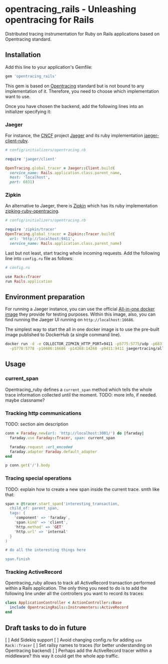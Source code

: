 # opentracing_rails - Unleashing opentracing for Rails

Distributed tracing instrumentation for Ruby on Rails applications based on Opentracing standard.

## Installation

Add this line to your application's Gemfile:

```ruby
gem 'opentracing_rails'
```

This gem is based on [Opentracing](https://github.com/opentracing/opentracing-ruby/) standard but is not bound to any implementation of it.
Therefore, you need to choose which implementation want to use.

Once you have chosen the backend, add the following lines into an initializer specifying it:

### Jaeger

For instance, the [CNCF](https://www.cncf.io) project [Jaeger](https://github.com/jaegertracing/jaeger) and its ruby implementation [jaeger-client-ruby](https://github.com/salemove/jaeger-client-ruby).

```ruby
# config/initializers/opentracing.rb

require 'jaeger/client'

OpenTracing.global_tracer = Jaeger::Client.build(
  service_name: Rails.application.class.parent_name,
  host: 'localhost',
  port: 6831)
```

### Zipkin
An alternative to Jaeger, there is [Zipkin](https://zipkin.io/) which has its ruby implementation [zipking-ruby-opentracing](https://github.com/salemove/zipkin-ruby-opentracing).

```ruby
# config/initializers/opentracing.rb

require 'zipkin/tracer'
OpenTracing.global_tracer = Zipkin::Tracer.build(
  url: 'http://localhost:9411',
  service_name: Rails.application.class.parent_name)

```

Last but not least, start tracing whole incoming requests.
Add the following line into `config.ru` file as follows:

```ruby
# config.ru

use Rack::Tracer
run Rails.application
```

## Environment preparation

For running a Jaeger instance, you can use the official [All-in-one docker image](http://jaeger.readthedocs.io/en/latest/getting_started/#all-in-one-docker-image)
they provide for testing purposes. Within this image, also, you can find running the Jaeger UI running on `http://localhost:16686`.

The simplest way to start the all in one docker image is to use the pre-built image published to DockerHub (a single command line).
```bash
docker run -d -e COLLECTOR_ZIPKIN_HTTP_PORT=9411 -p5775:5775/udp -p6831:6831/udp -p6832:6832/udp \
  -p5778:5778 -p16686:16686 -p14268:14268 -p9411:9411 jaegertracing/all-in-one:latest
```


## Usage

### current_span

Opentracing_ruby defines a `current_span` method which tells the whole trace information collected until the moment.
TODO: more info, if needed. maybe classname?

### Tracking http communications

TODO: section aim description

```ruby
conn = Faraday.new(url: 'http://localhost:3001/') do |faraday|
  faraday.use Faraday::Tracer, span: current_span

  faraday.request :url_encoded
  faraday.adapter Faraday.default_adapter
end

p conn.get('/').body
```

### Tracing special operations

TODO: explain how to create a new span inside the current trace.
smth like that:

```ruby
span = @tracer.start_span('interesting_transaction,
  child_of: parent_span,
  tags: {
    'component' => 'faraday',
    'span.kind' => 'client',
    'http.method' => 'GET'
    'http.url' => 'internal'
  }
)

# do all the interesting things here

span.finish
```

### Tracking ActiveRecord

Opentracing_ruby allows to track all ActiveRecord transaction performed within a Rails application.
The only thing you need to do is to add the following line under all the controllers you want to record its traces:

```ruby
class ApplicationController < ActionController::Base
  include OpentracingRails::Instrumenters::ActiveRecord
end

```

## Draft tasks to do in future

[ ] Add Sidekiq support
[ ] Avoid changing config.ru for adding `use Rack::Tracer`
[ ] Set railsy names to traces (for better understanding on Opentracing backend)
[ ] Perhaps add the ActiveRecord tracer within a middleware? this way it could get the whole app traffic.
